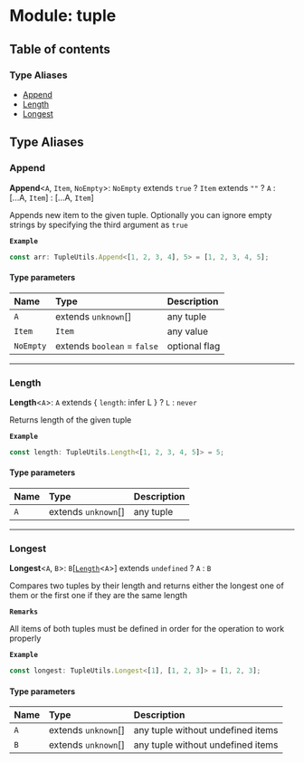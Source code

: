 # Module: tuple

## Table of contents

### Type Aliases

- [Append](tuple.md#append)
- [Length](tuple.md#length)
- [Longest](tuple.md#longest)

## Type Aliases

### Append

 **Append**<`A`, `Item`, `NoEmpty`\>: `NoEmpty` extends ``true`` ? `Item` extends ``""`` ? `A` : [...A, `Item`] : [...A, `Item`]

Appends new item to the given tuple.
Optionally you can ignore empty strings by specifying the third argument as `true`

**`Example`**

```ts
const arr: TupleUtils.Append<[1, 2, 3, 4], 5> = [1, 2, 3, 4, 5];
```

#### Type parameters

| Name | Type | Description |
| :------ | :------ | :------ |
| `A` | extends `unknown`[] | any tuple |
| `Item` | `Item` | any value |
| `NoEmpty` | extends `boolean` = ``false`` | optional flag |

___

### Length

 **Length**<`A`\>: `A` extends { `length`: infer L  } ? `L` : `never`

Returns length of the given tuple

**`Example`**

```ts
const length: TupleUtils.Length<[1, 2, 3, 4, 5]> = 5;
```

#### Type parameters

| Name | Type | Description |
| :------ | :------ | :------ |
| `A` | extends `unknown`[] | any tuple |

___

### Longest

 **Longest**<`A`, `B`\>: `B`[[`Length`](tuple.md#length)<`A`\>] extends `undefined` ? `A` : `B`

Compares two tuples by their length and returns either the longest one of them
or the first one if they are the same length

**`Remarks`**

All items of both tuples must be defined in order for the operation to work properly

**`Example`**

```ts
const longest: TupleUtils.Longest<[1], [1, 2, 3]> = [1, 2, 3];
```

#### Type parameters

| Name | Type | Description |
| :------ | :------ | :------ |
| `A` | extends `unknown`[] | any tuple without undefined items |
| `B` | extends `unknown`[] | any tuple without undefined items |
